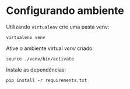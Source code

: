 # Configurando ambiente

Utilizando `virtualenv` crie uma pasta venv:
```
virtualenv venv
```

Ative o ambiente virtual _venv_ criado:
```
source ./venv/bin/activate
```

Instale as dependências:
```
pip install -r requirements.txt
```
